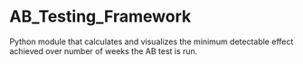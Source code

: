 # AB_Testing_Framework
Python module that calculates and visualizes the minimum detectable effect achieved over number of weeks the AB test is run.
